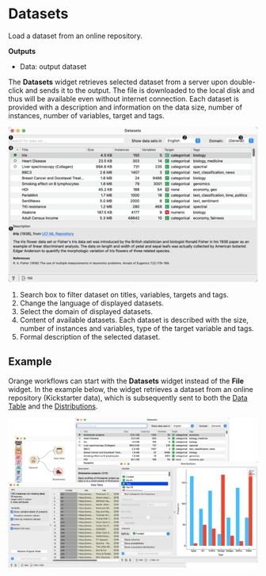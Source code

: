 Datasets
========

Load a dataset from an online repository.

**Outputs**

- Data: output dataset

The **Datasets** widget retrieves selected dataset from a server upon double-click and sends it to the output. The file is downloaded to the local disk and thus will be available even without internet connection. Each dataset is provided with a description and information on the data size, number of instances, number of variables, target and tags.

![](images/Datasets-stamped.png)

1. Search box to filter dataset on titles, variables, targets and tags. 
2. Change the language of displayed datasets.
3. Select the domain of displayed datasets.
4. Content of available datasets. Each dataset is described with the size, number of instances and variables, type of the target variable and tags.
5. Formal description of the selected dataset.

Example
-------

Orange workflows can start with the **Datasets** widget instead of the **File** widget. In the example below, the widget retrieves a dataset from an online repository (Kickstarter data), which is subsequently sent to both the [Data Table](../data/datatable) and the [Distributions](../visualize/distributions).

![](images/Datasets-Workflow.png)
